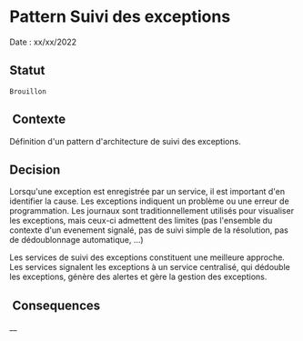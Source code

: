 # Pattern Suivi des exceptions

Date : xx/xx/2022

## Statut

    Brouillon

##  Contexte

Définition d'un pattern d'architecture de suivi des exceptions.

## Decision

Lorsqu'une exception est enregistrée par un service, il est important d'en identifier la cause. 
Les exceptions indiquent un problème ou une erreur de programmation. 
Les journaux sont traditionnellement utilisés pour visualiser les exceptions, mais ceux-ci admettent des limites (pas l'ensemble du contexte d'un evenement signalé, pas de suivi simple de la résolution, pas de dédoublonnage automatique, ...)
    
Les services de suivi des exceptions constituent une meilleure approche. Les services signalent les exceptions à un service centralisé, qui dédouble les exceptions, génère des alertes et gère la gestion des exceptions.

##  Consequences

__
